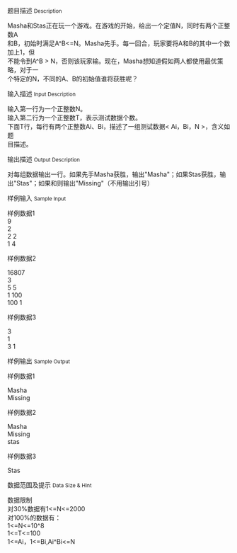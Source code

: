<div class="panel panel-default">
<div class="area-title">
<span>
题目描述
<small>Description</small>
</span></div>
<div class="panel-body">

<p>Masha和Stas正在玩一个游戏。在游戏的开始，给出一个定值N，同时有两个正整数A<br>和B，初始时满足A^B&lt;=N。Masha先手。每一回合，玩家要将A和B的其中一个数加上1，但<br>不能令到A^B &gt; N，否则该玩家输。现在，Masha想知道假如两人都使用最优策略，对于一<br>个特定的N，不同的A、B的初始值谁将获胜呢？</p>

</div>
</div>

<div class="panel panel-default">
<div class="area-title">
<span>
输入描述
<small>Input Description</small>
</span></div>
<div class="panel-body">
<p>输入第一行为一个正整数N。<br>输入第二行为一个正整数T，表示测试数据个数。<br>下面T行，每行有两个正整数Ai、Bi，描述了一组测试数据&lt; Ai，Bi，N &gt;，含义如题<br>目描述。</p>

</div>
</div>
<div  class="panel panel-default">
<div class="area-title">
<span>
输出描述
<small>Output Description</small>
</span></div>
<div class="panel-body">

<p>对每组数据输出一行。如果先手Masha获胜，输出"Masha"；如果Stas获胜，输<br />出"Stas"；如果和则输出"Missing"（不用输出引号）</p>

</div>
</div>


<div class="panel panel-default">
<div class="area-title">
<span>
样例输入
<small>Sample Input</small>
</span></div>
<div class="panel-body">
<p>样例数据1<br>9<br>2<br>2 2<br>1 4</p>
<p>样例数据2</p>
<p>16807<br>3<br>5 5<br>1 100<br>100 1</p>
<p>样例数据3</p>
<p>3<br>1<br>3 1</p>

</div>
</div>

<div class="panel panel-default">
<div class="area-title">
<span>
样例输出
<small>Sample Output</small>
</span></div>
<div class="panel-body">
<p>样例数据1</p>
<p>Masha<br>Missing</p>
<p>样例数据2</p>
<p>Masha<br>Missing<br>stas</p>
<p>样例数据3</p>
<p>Stas</p>

</div>
</div>

<div class="panel panel-default">
<div class="area-title">
<span>
数据范围及提示
<small>Data Size & Hint</small>
</span></div>
<div class="panel-body">
<p>数据限制<br>对30%数据有1&lt;=N&lt;=2000<br>对100%的数据有：<br>1&lt;=N&lt;=10^8<br>1&lt;=T&lt;=100<br>1&lt;=Ai，1&lt;=Bi,Ai^Bi&lt;=N</p>
</div>
</div>